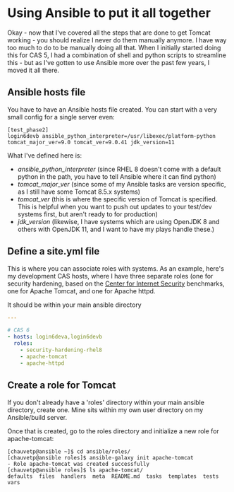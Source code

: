 # Using Ansible to put it all together

Okay - now that I've covered all the steps that are done to get Tomcat working - you should realize I never do them manually anymore.  I have way too much to do to be manually doing all that.  When I initially started doing this for CAS 5, I had a combination of shell and python scripts to streamline this - but as I've gotten to use Ansible more over the past few years, I moved it all there.

## Ansible hosts file
You have to have an Ansible hosts file created.  You can start with a very small config for a single server even:

```
[test_phase2]
login6devb ansible_python_interpreter=/usr/libexec/platform-python tomcat_major_ver=9.0 tomcat_ver=9.0.41 jdk_version=11
```

What I've defined here is:

* *ansible_python_interpreter* (since RHEL 8 doesn't come with a default python in the path, you have to tell Ansible where it can find python)
* *tomcat_major_ver* (since some of my Ansible tasks are version specific, as I still have some Tomcat 8.5.x systems)
* *tomcat_ver* (this is where the specific version of Tomcat is specified.  This is helpful when you want to push out updates to your test/dev systems first, but aren't ready to for production)
* *jdk_version* (likewise, I have systems which are using OpenJDK 8 and others with OpenJDK 11, and I want to have my plays handle these.)


## Define a site.yml file
This is where you can associate roles with systems.  As an example, here's my development CAS hosts, where I have three separate roles (one for security hardening, based on the [Center for Internet Security](https://www.cisecurity.org/cis-benchmarks/) benchmarks, one for Apache Tomcat, and one for Apache httpd.

It should be within your main ansible directory

``` yaml
---

# CAS 6
- hosts: login6deva,login6devb
  roles:
    - security-hardening-rhel8
    - apache-tomcat
    - apache-httpd
```

## Create a role for Tomcat
If you don't already have a 'roles' directory within your main ansible directory, create one.  Mine sits within my own user directory on my Ansible/build server.

Once that is created, go to the roles directory and initialize a new role for apache-tomcat:

``` console
[chauvetp@ansible ~]$ cd ansible/roles/
[chauvetp@ansible roles]$ ansible-galaxy init apache-tomcat
- Role apache-tomcat was created successfully
[chauvetp@ansible roles]$ ls apache-tomcat/
defaults  files  handlers  meta  README.md  tasks  templates  tests  vars
```
